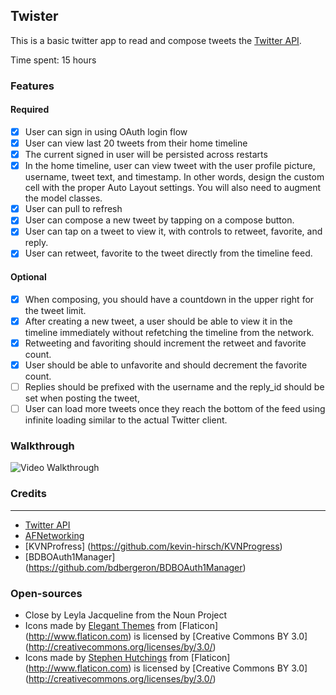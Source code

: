 ## Twister

This is a basic twitter app to read and compose tweets the [Twitter API](https://apps.twitter.com/).

Time spent: 15 hours

### Features

#### Required

- [x] User can sign in using OAuth login flow
- [x] User can view last 20 tweets from their home timeline
- [x] The current signed in user will be persisted across restarts
- [x] In the home timeline, user can view tweet with the user profile picture, username, tweet text, and timestamp.  In other words, design the custom cell with the proper Auto Layout settings.  You will also need to augment the model classes.
- [x] User can pull to refresh
- [x] User can compose a new tweet by tapping on a compose button.
- [x] User can tap on a tweet to view it, with controls to retweet, favorite, and reply.
- [x] User can retweet, favorite to the tweet directly from the timeline feed.

#### Optional

- [x] When composing, you should have a countdown in the upper right for the tweet limit.
- [x] After creating a new tweet, a user should be able to view it in the timeline immediately without refetching the timeline from the network.
- [x] Retweeting and favoriting should increment the retweet and favorite count.
- [x] User should be able to unfavorite and should decrement the favorite count.
- [ ] Replies should be prefixed with the username and the reply_id should be set when posting the tweet,
- [ ] User can load more tweets once they reach the bottom of the feed using infinite loading similar to the actual Twitter client.

### Walkthrough
![Video Walkthrough](RottenTomatoes.gif)

### Credits
---------
* [Twitter API](https://dev.twitter.com/rest/public)
* [AFNetworking](https://github.com/AFNetworking/AFNetworking)
* [KVNProfress] (https://github.com/kevin-hirsch/KVNProgress)
* [BDBOAuth1Manager] (https://github.com/bdbergeron/BDBOAuth1Manager)

### Open-sources
* Close by Leyla Jacqueline from the Noun Project
* Icons made by [Elegant Themes](http://www.flaticon.com/authors/elegant-themes) from [Flaticon] (http://www.flaticon.com) is licensed by [Creative Commons BY 3.0] (http://creativecommons.org/licenses/by/3.0/)
* Icons made by [Stephen Hutchings](http://www.flaticon.com/authors/stephen-hutchings) from [Flaticon] (http://www.flaticon.com) is licensed by [Creative Commons BY 3.0] (http://creativecommons.org/licenses/by/3.0/)
